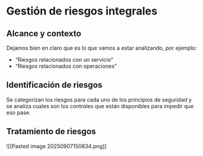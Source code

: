 
# Gestión de riesgos integrales

## Alcance y contexto

Dejamos bien en claro que es lo que vamos a estar analizando, por ejemplo:

- “Riesgos relacionados con un servicio”
- “Riesgos relacionados con operaciones”

## Identificación de riesgos

Se categorizan los riesgos para cada uno de los principios de seguridad y se analiza cuales son los controles que están disponibles para impedir que eso pase.

## Tratamiento de riesgos

![[Pasted image 20250907150834.png]]